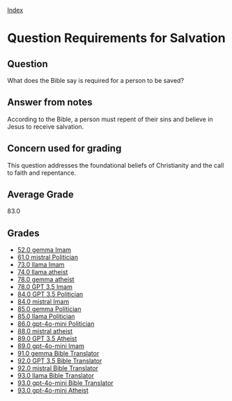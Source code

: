 
[Index](../../index.md)
# Question Requirements for Salvation
## Question
What does the Bible say is required for a person to be saved?

## Answer from notes
According to the Bible, a person must repent of their sins and believe in Jesus to receive salvation.

## Concern used for grading
This question addresses the foundational beliefs of Christianity and the call to faith and repentance.

## Average Grade
83.0

## Grades
 * [52.0 gemma Imam](../answers/gemma_Imam/Requirements_for_Salvation.md)
 * [61.0 mistral Politician](../answers/mistral_Politician/Requirements_for_Salvation.md)
 * [73.0 llama Imam](../answers/llama_Imam/Requirements_for_Salvation.md)
 * [74.0 llama atheist](../answers/llama_atheist/Requirements_for_Salvation.md)
 * [78.0 gemma atheist](../answers/gemma_atheist/Requirements_for_Salvation.md)
 * [78.0 GPT 3.5 Imam](../answers/GPT_3.5_Imam/Requirements_for_Salvation.md)
 * [84.0 GPT 3.5 Politician](../answers/GPT_3.5_Politician/Requirements_for_Salvation.md)
 * [84.0 mistral Imam](../answers/mistral_Imam/Requirements_for_Salvation.md)
 * [85.0 gemma Politician](../answers/gemma_Politician/Requirements_for_Salvation.md)
 * [85.0 llama Politician](../answers/llama_Politician/Requirements_for_Salvation.md)
 * [86.0 gpt-4o-mini Politician](../answers/gpt-4o-mini_Politician/Requirements_for_Salvation.md)
 * [88.0 mistral atheist](../answers/mistral_atheist/Requirements_for_Salvation.md)
 * [89.0 GPT 3.5 Atheist](../answers/GPT_3.5_Atheist/Requirements_for_Salvation.md)
 * [89.0 gpt-4o-mini Imam](../answers/gpt-4o-mini_Imam/Requirements_for_Salvation.md)
 * [91.0 gemma Bible Translator](../answers/gemma_Bible_Translator/Requirements_for_Salvation.md)
 * [92.0 GPT 3.5 Bible Translator](../answers/GPT_3.5_Bible_Translator/Requirements_for_Salvation.md)
 * [92.0 mistral Bible Translator](../answers/mistral_Bible_Translator/Requirements_for_Salvation.md)
 * [93.0 llama Bible Translator](../answers/llama_Bible_Translator/Requirements_for_Salvation.md)
 * [93.0 gpt-4o-mini Bible Translator](../answers/gpt-4o-mini_Bible_Translator/Requirements_for_Salvation.md)
 * [93.0 gpt-4o-mini Atheist](../answers/gpt-4o-mini_Atheist/Requirements_for_Salvation.md)
